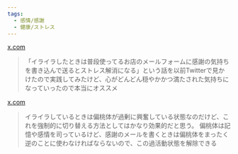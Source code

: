 ```yaml
---
tags:
  - 感情/感謝
  - 健康/ストレス
---
```

[x.com](https://x.com/pocomi_chi/status/1845750139484303710)

>「イライラしたときは普段使ってるお店のメールフォームに感謝の気持ちを書き込んで送るとストレス解消になる」という話を以前Twitterで見かけたので実践してみたけど、心がどんどん穏やかかつ満たされた気持ちになっていったので本当にオススメ

[x.com](https://x.com/level_316/status/1845885358632063479)

>イライラしているときは偏桃体が過剰に興奮している状態なのだけど、これを強制的に切り替える方法としてはかなり効果的だと思う。 偏桃体は記憶や感情を司っているけど、感謝のメールを書くときは偏桃体をまったく逆のことに使わなければならないので、この過活動状態を解除できる

